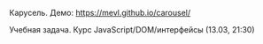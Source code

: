 Карусель. Демо: https://mevl.github.io/carousel/

Учебная задача. Курс JavaScript/DOM/интерфейсы (13.03, 21:30)
